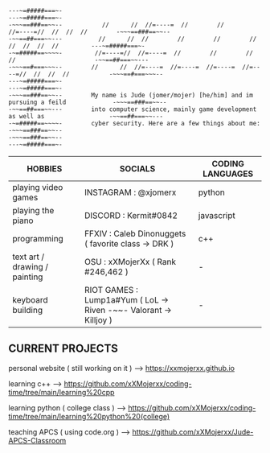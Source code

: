 ```
---~=#####===~-                                                                                   ---~=#####===~-
-~~~==###==~~--           //      //  //=----=  //        //        //=----=//  //  //  //        -~~~==###==~~--
-~~==##===~~---          //      //  //        //        //        //      //  //  //  //         ---~=#####===~-
-~=#####==~~~~-         //=----=//  //=----=  //        //        //      //                      -~~==##===~~---
-~~~==#===~~~--        //      //  //=----=  //=----=  //=----=  //=----=//  //  //  //           -~~~==#===~~~--
---~=#####===~-                                                                                   ---~=#####===~-
-~~~==###==~~--        My name is Jude (jomer/mojer) [he/him] and im pursuing a feild             -~~~==###==~~--
-~~==##===~~---        into computer science, mainly game development as well as                  -~~==##===~~---
-~=#####==~~~~-        cyber security. Here are a few things about me:                            -~~~==###==~~--
-~~~==###==~~--                                                                                   ---~=#####===~-
```
| HOBBIES | SOCIALS | CODING LANGUAGES |
| ------- | ------- | ---------------- |
| playing video games | INSTAGRAM : @xjomerx | python |
| playing the piano | DISCORD : Kermit#0842 | javascript |
| programming | FFXIV : Caleb Dinonuggets ( favorite class -> DRK ) | c++ |
| text art / drawing / painting | OSU : xXMojerXx ( Rank #246,462 ) | - |
| keyboard building | RIOT GAMES : Lump1a#Yum ( LoL -> Riven -~~- Valorant -> Killjoy ) | - |

## CURRENT PROJECTS
personal website ( still working on it ) --> https://xxmojerxx.github.io

learning c++ --> https://github.com/xXMojerxx/coding-time/tree/main/learning%20cpp

learning python ( college class ) --> https://github.com/xXMojerxx/coding-time/tree/main/learning%20python%20(college)

teaching APCS ( using code.org ) --> https://github.com/xXMojerxx/Jude-APCS-Classroom
